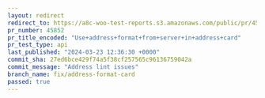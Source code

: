 ```yaml
---
layout: redirect
redirect_to: https://a8c-woo-test-reports.s3.amazonaws.com/public/pr/45852/api/index.html
pr_number: 45852
pr_title_encoded: "Use+address+format+from+server+in+address+card"
pr_test_type: api
last_published: "2024-03-23 12:36:30 +0000"
commit_sha: 27ed6bce429f74a5f38cf257565c96136759042a
commit_message: "Address lint issues"
branch_name: fix/address-format-card
passed: true
---
```

